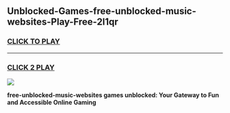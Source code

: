 
## Unblocked-Games-free-unblocked-music-websites-Play-Free-2l1qr
<h3>
<a href="https://premium76.site?title=free-unblocked-music-websites&ref=18A1">CLICK TO PLAY</a></h3>
<hr>

<h3>
<a href="https://premium76.site?title=free-unblocked-music-websites&ref=18A1">CLICK 2 PLAY</a>
  
</h3>

<a href="https://premium76.site?title=free-unblocked-music-websites&ref=18A1"><img src="https://clearcache.store/games.png"></a>


**free-unblocked-music-websites games unblocked: Your Gateway to Fun and Accessible Online Gaming**
